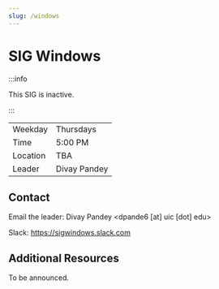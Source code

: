 ```yaml
---
slug: /windows
---
```


# SIG Windows

:::info

This SIG is inactive.

:::

|          |              |
| -------- | ------------ |
| Weekday  | Thursdays    |
| Time     | 5:00 PM      |
| Location | TBA          |
| Leader   | Divay Pandey |

## Contact

Email the leader: Divay Pandey <dpande6 [at] uic [dot] edu>

Slack: <https://sigwindows.slack.com>

## Additional Resources

To be announced.
